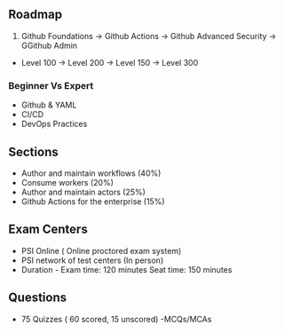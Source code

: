 ## Roadmap

1. Github Foundations -> Github Actions -> Github Advanced Security -> GGithub Admin

- Level 100 -> Level 200 -> Level 150 -> Level 300

### Beginner Vs Expert

- Github & YAML
- CI/CD
- DevOps Practices

## Sections

- Author and maintain workflows (40%)
- Consume workers (20%)
- Author and maintain actors (25%)
- Github Actions for the enterprise (15%)

## Exam Centers

- PSI Online ( Online proctored exam system)
- PSI network of test centers (In person)
- Duration - Exam time: 120 minutes Seat time: 150 minutes

## Questions

- 75 Quizzes ( 60 scored, 15 unscored) -MCQs/MCAs

